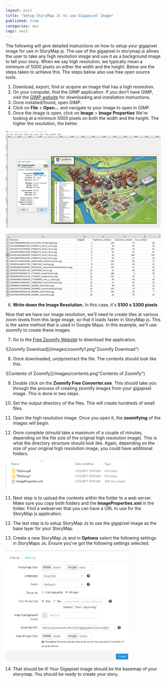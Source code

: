 ```yaml
---
layout: post
title: "Setup StoryMap Js to use Gigapixel Image"
published: true
categories: aws
tags: aws2
---
```


The following will give detailed instructions on how to setup your gigapixel image for use in StoryMap js. The use of the gigapixel in storymap js allows the user to take any high resolution image and use it as a background image to tell your story. When we say high resolution, we typically mean a minimum of 5000 pixels on either the width and the height. Below are the steps taken to achieve this. The steps below also use free open source tools.

1. Download, export, find or acquire an image that has a high resolution.
2. On your computer, find the GIMP application. If you don't have GIMP, visit the [GIMP website](https://www.gimp.org/ "GIMP website") for downloading and installation instructions.
3. Once installed/found, open GIMP.
4. Click on **File** > **Open...** and navigate to your image to open in GIMP.
5. Once the image is open, click on **Image** > **Image Properties**   We're looking at a minimum 5000 pixels on both the width and the height. The higher the resolution, the better.

![GIMP checking image resolution](/images/gimp1.png "GIMP checking image resolution")

![x y z data](/images/csv_image.png "x y z data")

6. **Write down the Image Resolution.** In this case, it's **5100 x 3300 pixels**

Now that we have our image resolution, we'll need to create tiles at various zoom levels from this large image, so that it loads faster in StoryMap js. This is the same method that is used in Google Maps. In this example, we'll use zoomify to create these images.

7. Go to the [Free Zoomify Website](http://www.zoomify.com/free.htm "Free Zoomify Website") to download the application.

![Zoomify Download](/images/zoomify1.png"Zoomify Download")

8. Once downloaded, unzip/extract the file. The contents should look like this.

![Contents of Zoomify](/images/contents.png"Contents of Zoomify")

9. Double click on the **Zoomify Free Converter.exe**. This should take you through the process of creating zoomify images from your gigapixel image. This is done in two steps.
  1. Set the output directory of the files. This will create hundreds of small files.
  2. Open the high resolution image. Once you open it, the **zoomifying** of the images will begin.

10. Once complete (should take a maximum of a couple of minutes, depending on the file size of the original high resolution image). This is what the directory structure should look like. Again, depending on the size of your original high resolution image, you could have additional folders.

![Contents of Export](/images/zoomify3.png "Export of Zoomify")

11. Next step is to upload the contents within the folder to a web server. Make sure you copy both folders and the **ImageProperties.xml** in the folder. Find a webserver that you can have a URL to use for the StoryMap js application.

12. The last step is to setup StoryMap Js to use the gigapixel image as the base layer for your StoryMap.

13. Create a new StoryMap Js and in **Options** select the following settings in StoryMaps Js. Ensure you've got the following settings selected.

![StoryMaps Js Gigapixel settings](/images/storymaps.png "StoryMaps Js Gigapixel")

14. That should be it! Your Gigapixel image should be the basemap of your storymap. You should be ready to create your story.
